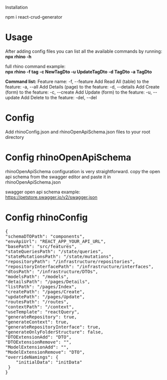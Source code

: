 Installation

npm i react-crud-generator

# Usage

After adding config files you can list all the available commands by running: <br />
<strong>npx rhino -h</strong>

full rhino command example: <br />
<strong>npx rhino -f tag -c NewTagDto -u UpdateTagDto -d TagDto -a TagDto</strong>

<strong>Command list:</strong>
Feature name: -f, --feature <featureName>
Add Read All (table) to the feature: -a, --all <dtoName>
Add Details (page) to the feature: -d, --details <dtoName>
Add Create (form) to the feature: -c, --create <dtoName>
Add Update (form) to the feature: -u, --update <dtoName>
Add Delete to the feature: -del, --del

# Config

Add rhinoConfig.json and rhinoOpenApiSchema.json files to your root directory

# Config rhinoOpenApiSchema

rhinoOpenApiSchema configuration is very straightforward.
copy the open api schema from the swagger editor and paste it in rhinoOpenApiSchema.json

swagger open api schema example: https://petstore.swagger.io/v2/swagger.json

# Config rhinoConfig

<pre>
{
"schemaDTOPath": "components",
"envApiUrl": "REACT_APP_YOUR_API_URL",
"basePath": "src/features",
"stateQueriesPath": "/state/queries",
"stateMutationsPath": "/state/mutations",
"repositoryPath": "/infrastructure/repositories",
"repositoryInterfacePath": "/infrastructure/interfaces",
"dtosPath": "/infrastructure/DTOs",
"modelsPath": "/models",
"detailsPath": "/pages/Details",
"listPath": "/pages/Index",
"createPath": "/pages/Create",
"updatePath": "/pages/Update",
"routesPath": "/routes",
"contextPath": "/context",
"useTemplate": "reactQuery",
"generateRepository": true,
"generateContext": true,
"generateRepositoryInterface": true,
"generateOnlyFolderStructure": false,
"DTOExtensionAdd": "DTO",
"DTOExtensionRemove": "",
"ModelExtensionAdd": "",
"ModelExtensionRemove": "DTO",
"overrideNamings": {
    "initialData": "initData"
 }
}
</pre>
